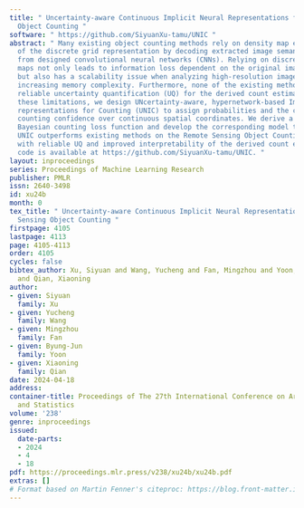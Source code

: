 ```yaml
---
title: " Uncertainty-aware Continuous Implicit Neural Representations for Remote Sensing
  Object Counting "
software: " https://github.com/SiyuanXu-tamu/UNIC "
abstract: " Many existing object counting methods rely on density map estimation (DME)
  of the discrete grid representation by decoding extracted image semantic features
  from designed convolutional neural networks (CNNs). Relying on discrete density
  maps not only leads to information loss dependent on the original image resolution,
  but also has a scalability issue when analyzing high-resolution images with cubically
  increasing memory complexity. Furthermore, none of the existing methods can offer
  reliable uncertainty quantification (UQ) for the derived count estimates. To overcome
  these limitations, we design UNcertainty-aware, hypernetwork-based Implicit neural
  representations for Counting (UNIC) to assign probabilities and the corresponding
  counting confidence over continuous spatial coordinates. We derive a sampling-based
  Bayesian counting loss function and develop the corresponding model training algorithm.
  UNIC outperforms existing methods on the Remote Sensing Object Counting (RSOC) dataset
  with reliable UQ and improved interpretability of the derived count estimates. Our
  code is available at https://github.com/SiyuanXu-tamu/UNIC. "
layout: inproceedings
series: Proceedings of Machine Learning Research
publisher: PMLR
issn: 2640-3498
id: xu24b
month: 0
tex_title: " Uncertainty-aware Continuous Implicit Neural Representations for Remote
  Sensing Object Counting "
firstpage: 4105
lastpage: 4113
page: 4105-4113
order: 4105
cycles: false
bibtex_author: Xu, Siyuan and Wang, Yucheng and Fan, Mingzhou and Yoon, Byung-Jun
  and Qian, Xiaoning
author:
- given: Siyuan
  family: Xu
- given: Yucheng
  family: Wang
- given: Mingzhou
  family: Fan
- given: Byung-Jun
  family: Yoon
- given: Xiaoning
  family: Qian
date: 2024-04-18
address:
container-title: Proceedings of The 27th International Conference on Artificial Intelligence
  and Statistics
volume: '238'
genre: inproceedings
issued:
  date-parts:
  - 2024
  - 4
  - 18
pdf: https://proceedings.mlr.press/v238/xu24b/xu24b.pdf
extras: []
# Format based on Martin Fenner's citeproc: https://blog.front-matter.io/posts/citeproc-yaml-for-bibliographies/
---
```

